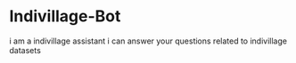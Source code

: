 # Indivillage-Bot
i am a indivillage assistant i can answer your questions related to indivillage datasets
